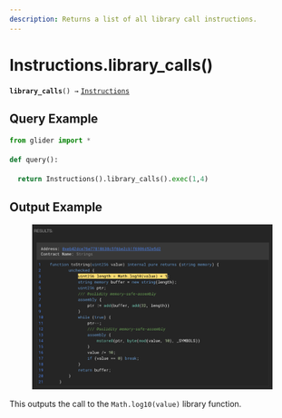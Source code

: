 ```yaml
---
description: Returns a list of all library call instructions.
---
```


# Instructions.library\_calls()

**`library_calls`**`() →` [`Instructions`](./)

## Query Example

```python
from glider import *

def query():

  return Instructions().library_calls().exec(1,4)
```

## Output Example

<figure><img src="../../.gitbook/assets/image (255).png" alt=""><figcaption></figcaption></figure>

This outputs the call to the `Math.log10(value)` library function.

